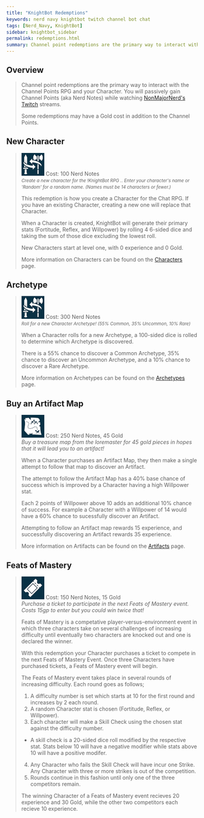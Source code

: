 ```yaml
---
title: "KnightBot Redemptions"
keywords: nerd navy knightbot twitch channel bot chat
tags: [Nerd_Navy, KnightBot]
sidebar: knightbot_sidebar
permalink: redemptions.html
summary: Channel point redemptions are the primary way to interact with the Channel Points RPG and your Character. 
---
```


## Overview
> Channel point redemptions are the primary way to interact with the Channel Points RPG and your Character. You will passively gain Channel Points (aka Nerd Notes) while watching [NonMajorNerd's Twitch](https://www.twitch.tv/nonmajornerd) streams.
>
> Some redemptions may have a Gold cost in addition to the Channel Points. 

## New Character 
> ![New Character Redemption](https://github.com/NonMajorNerd/nonmajornerd.github.io/blob/main/_assets/GFX/KB/Redemptions/arch.png?raw=true) Cost: 100 Nerd Notes <br>
> <i><small>Create a new character for the !KnightBot RPG .. Enter your character's name or 'Random' for a random name. (Names must be 14 characters or fewer.)</small></i>
>
> This redemption is how you create a Character for the Chat RPG. If you have an existing Character, creating a new one will replace that Character.
>
> When a Character is created, KnightBot will generate their primary stats (Fortitude, Reflex, and Willpower) by rolling 4 6-sided dice and taking the sum of those dice excluding the lowest roll.
>
> New Characters start at level one, with 0 experience and 0 Gold. 
>
> More information on Characters can be found on the [Characters](/characters.html) page.

## Archetype
> ![Archetype Redemption](https://github.com/NonMajorNerd/nonmajornerd.github.io/blob/main/_assets/GFX/KB/Redemptions/arch.png?raw=true) Cost: 300 Nerd Notes <br>
> <i><small>Roll for a new Character Archetype! (55% Common, 35% Uncommon, 10% Rare)</small></i>
>
> When a Character rolls for a new Archetype, a 100-sided dice is rolled to determine which Archetype is discovered.
>
> There is a 55% chance to discover a Common Archetype, 35% chance to discover an Uncommon Archetype, and a 10% chance to discover a Rare Archetype.
>
>
> More information on Archetypes can be found on the [Archetypes](/archetypes.html) page.

## Buy an Artifact Map
> ![Artifact Map Redemption](https://github.com/NonMajorNerd/nonmajornerd.github.io/blob/main/_assets/GFX/KB/Redemptions/artmap.png?raw=true) Cost: 250 Nerd Notes, 45 Gold	<br>
> <i>Buy a treasure map from the loremaster for 45 gold pieces in hopes that it will lead you to an artifact!</i>
>
> When a Character purchases an Artifact Map, they then make a single attempt to follow that map to discover an Artifact.
>
> The attempt to follow the Artifact Map has a 40% base chance of success which is improved by a Character having a high Willpower stat.
>
> Each 2 points of Willpower above 10 adds an additional 10% chance of success. For example a Character with a Willpower of 14 would have a 60% chance to sucessfully discover an Artifact.
>
> Attempting to follow an Artifact map rewards 15 experience, and successfully discovering an Artifact rewards 35 experience.
> 
> More information on Artifacts can be found on the [Artifacts](/artifacts.html) page.

## Feats of Mastery
> ![Feats of Mastery Redemption](https://github.com/NonMajorNerd/nonmajornerd.github.io/blob/main/_assets/GFX/KB/Redemptions/ticket.png?raw=true) Cost: 150 Nerd Notes, 15 Gold <br>
> <i>Purchase a ticket to participate in the next Feats of Mastery event. Costs 15gp to enter but you could win twice that!</i>
>
> Feats of Mastery is a competative player-versus-environment event in which three characters take on several challenges of increasing difficulty until eventually two characters are knocked out and one is declared the winner.
>
> With this redemption your Character purchases a ticket to compete in the next Feats of Mastery Event. Once three Characters have purchased tickets, a Feats of Mastery event will begin.
>
> The Feats of Mastery event takes place in several rounds of increasing difficulty. Each round goes as follows;
>  1. A difficulty number is set which starts at 10 for the first round and increases by 2 each round.
>  2. A random Character stat is chosen (Fortitude, Reflex, or Willpower).
>  3. Each character will make a Skill Check using the chosen stat against the difficulty number.
>    - A skill check is a 20-sided dice roll modified by the respective stat. Stats below 10 will have a negative modifier while stats above 10 will have a positive modifer.
>  4. Any Character who fails the Skill Check will have incur one Strike. Any Character with three or more strikes is out of the competition.
>  5. Rounds continue in this fashion until only one of the three competitors remain.
>
> The winning Character of a Feats of Mastery event recieves 20 experience and 30 Gold, while the other two competitors each recieve 10 experience.